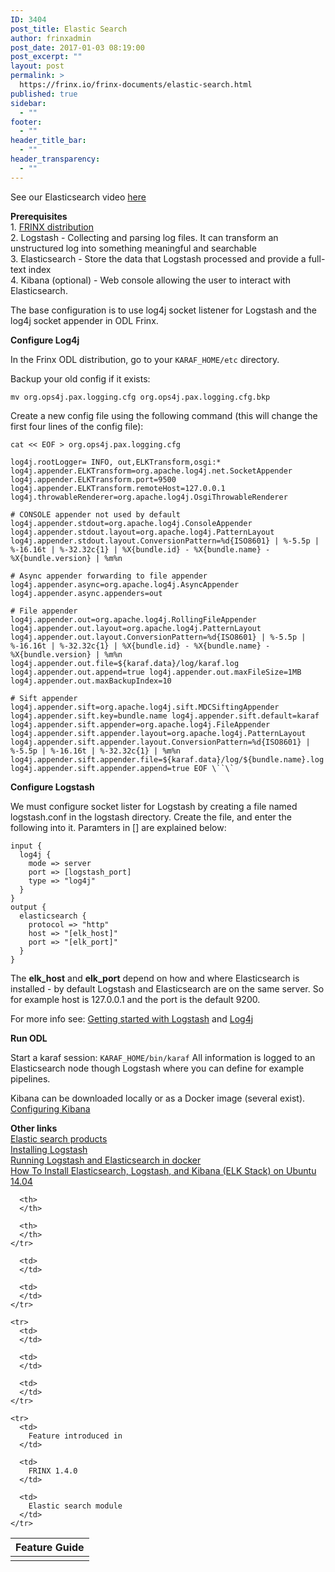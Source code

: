 ```yaml
---
ID: 3404
post_title: Elastic Search
author: frinxadmin
post_date: 2017-01-03 08:19:00
post_excerpt: ""
layout: post
permalink: >
  https://frinx.io/frinx-documents/elastic-search.html
published: true
sidebar:
  - ""
footer:
  - ""
header_title_bar:
  - ""
header_transparency:
  - ""
---
```

See our Elasticsearch video [here][1]

**Prerequisites**  
1\. [FRINX distribution][2]  
2\. Logstash - Collecting and parsing log files. It can transform an unstructured log into something meaningful and searchable  
3\. Elasticsearch - Store the data that Logstash processed and provide a full-text index  
4\. Kibana (optional) - Web console allowing the user to interact with Elasticsearch.

The base configuration is to use log4j socket listener for Logstash and the log4j socket appender in ODL Frinx.

**Configure Log4j**

In the Frinx ODL distribution, go to your `KARAF_HOME/etc` directory.

Backup your old config if it exists:

    mv org.ops4j.pax.logging.cfg org.ops4j.pax.logging.cfg.bkp
    

Create a new config file using the following command (this will change the first four lines of the config file):

    cat << EOF > org.ops4j.pax.logging.cfg
    
    log4j.rootLogger= INFO, out,ELKTransform,osgi:* log4j.appender.ELKTransform=org.apache.log4j.net.SocketAppender log4j.appender.ELKTransform.port=9500  log4j.appender.ELKTransform.remoteHost=127.0.0.1 log4j.throwableRenderer=org.apache.log4j.OsgiThrowableRenderer
    
    # CONSOLE appender not used by default  
    log4j.appender.stdout=org.apache.log4j.ConsoleAppender log4j.appender.stdout.layout=org.apache.log4j.PatternLayout log4j.appender.stdout.layout.ConversionPattern=%d{ISO8601} | %-5.5p | %-16.16t | %-32.32c{1} | %X{bundle.id} - %X{bundle.name} - %X{bundle.version} | %m%n
    
    # Async appender forwarding to file appender  
    log4j.appender.async=org.apache.log4j.AsyncAppender log4j.appender.async.appenders=out
    
    # File appender  
    log4j.appender.out=org.apache.log4j.RollingFileAppender log4j.appender.out.layout=org.apache.log4j.PatternLayout log4j.appender.out.layout.ConversionPattern=%d{ISO8601} | %-5.5p | %-16.16t | %-32.32c{1} | %X{bundle.id} - %X{bundle.name} - %X{bundle.version} | %m%n log4j.appender.out.file=${karaf.data}/log/karaf.log log4j.appender.out.append=true log4j.appender.out.maxFileSize=1MB log4j.appender.out.maxBackupIndex=10
    
    # Sift appender  
    log4j.appender.sift=org.apache.log4j.sift.MDCSiftingAppender log4j.appender.sift.key=bundle.name log4j.appender.sift.default=karaf log4j.appender.sift.appender=org.apache.log4j.FileAppender log4j.appender.sift.appender.layout=org.apache.log4j.PatternLayout log4j.appender.sift.appender.layout.ConversionPattern=%d{ISO8601} | %-5.5p | %-16.16t | %-32.32c{1} | %m%n log4j.appender.sift.appender.file=${karaf.data}/log/${bundle.name}.log log4j.appender.sift.appender.append=true EOF \``\`  
    

**Configure Logstash**

We must configure socket lister for Logstash by creating a file named logstash.conf in the logstash directory. Create the file, and enter the following into it. Paramters in [] are explained below:

    input {
      log4j {
        mode => server
        port => [logstash_port]
        type => "log4j"
      }
    }
    output {
      elasticsearch {
        protocol => "http"
        host => "[elk_host]"
        port => "[elk_port]"
      }
    }
    

The **elk_host** and **elk_port** depend on how and where Elasticsearch is installed - by default Logstash and Elasticsearch are on the same server. So for example host is 127.0.0.1 and the port is the default 9200.

For more info see: [Getting started with Logstash][3] and [Log4j][4]

**Run ODL**

Start a karaf session: `KARAF_HOME/bin/karaf` All information is logged to an Elasticsearch node though Logstash where you can define for example pipelines.

Kibana can be downloaded locally or as a Docker image (several exist). [Configuring Kibana][5]

**Other links**  
[Elastic search products][6]  
[Installing Logstash][7]  
[Running Logstash and Elasticsearch in docker][8]  
[How To Install Elasticsearch, Logstash, and Kibana (ELK Stack) on Ubuntu 14.04][9]

<table>
  <thead>
    <tr>
      <th>
        Feature Guide
      </th>
      
      <th>
      </th>
      
      <th>
      </th>
    </tr>
  </thead>
  
  <tbody>
    <tr>
      <td>
      </td>
      
      <td>
      </td>
      
      <td>
      </td>
    </tr>
    
    <tr>
      <td>
      </td>
      
      <td>
      </td>
      
      <td>
      </td>
    </tr>
    
    <tr>
      <td>
        Feature introduced in
      </td>
      
      <td>
        FRINX 1.4.0
      </td>
      
      <td>
        Elastic search module
      </td>
    </tr>
  </tbody>
</table>

 [1]: https://youtu.be/_nIIiZSh0Qs
 [2]: https://frinx.io//downloads/ "FRINX distribution"
 [3]: https://www.elastic.co/guide/en/logstash/current/getting-started-with-logstash.html "Getting started with Logstash"
 [4]: https://www.elastic.co/guide/en/logstash/current/plugins-inputs-log4j.html "Log4j"
 [5]: https://www.elastic.co/guide/en/kibana/current/index.html "Configuring KIbana"
 [6]: https://www.elastic.co/products "Elastic search products"
 [7]: https://www.elastic.co/guide/en/logstash/current/installing-logstash.html "Installing Logstash"
 [8]: https://www.elastic.co/guide/en/logstash/current/docker.html "Running Logstash and Elastic Search in Docker"
 [9]: https://www.digitalocean.com/community/tutorials/how-to-install-elasticsearch-logstash-and-kibana-elk-stack-on-ubuntu-14-04 "How To Install Elasticsearch, Logstash, and Kibana (ELK Stack) on Ubuntu 14.04"